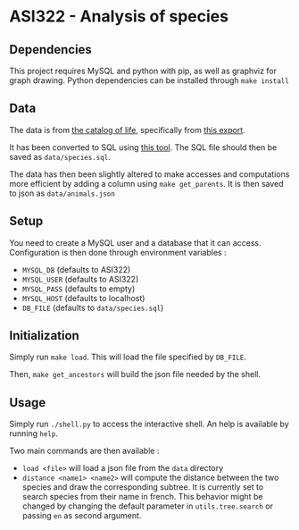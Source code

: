 # ASI322 - Analysis of species

## Dependencies

This project requires MySQL and python with pip, as well as graphviz for graph drawing.
Python dependencies can be installed through `make install`

## Data

The data is from [the catalog of life](https://www.catalogueoflife.org/), specifically from [this export](https://api.checklistbank.org/dataset/9845/export.zip?format=DwCA).

It has been converted to SQL using [this tool](https://github.com/Canadensys/dwca2sql). The SQL file should then be saved as `data/species.sql`.

The data has then been slightly altered to make accesses and computations more efficient by adding a column using `make get_parents`. It is then saved to json as `data/animals.json`

## Setup

You need to create a MySQL user and a database that it can access.
Configuration is then done through environment variables :

- `MYSQL_DB` (defaults to ASI322)
- `MYSQL_USER` (defaults to ASI322)
- `MYSQL_PASS` (defaults to empty)
- `MYSQL_HOST` (defaults to localhost)
- `DB_FILE` (defaults to `data/species.sql`)

## Initialization

Simply run `make load`. This will load the file specified by `DB_FILE`.

Then, `make get_ancestors` will build the json file needed by the shell.

## Usage
Simply run `./shell.py` to access the interactive shell. An help is available by running `help`.

Two main commands are then available :
- `load <file>` will load a json file from the `data` directory
- `distance <name1> <name2>` will compute the distance between the two species and draw the corresponding subtree. It is currently set to search species from their name in french. This behavior might be changed by changing the default parameter in `utils.tree.search` or passing `en` as second argument.
